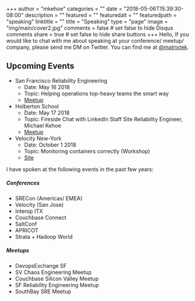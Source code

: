 +++
author = "mkehoe"
categories = ""
date = "2018-05-06T15:39:30-08:00"
description = ""
featured = ""
featuredalt = ""
featuredpath = "speaking"
linktitle = ""
title = "Speaking"
type = "page"
image = "img/main/cover2.jpg"
comments = false     # set false to hide Disqus comments
share = true        # set false to hide share buttons
+++
Hello, If you would like to chat with me about speaking at your conference/ meetup/ company, please send me DM on Twitter. You can find me at [@matrixtek](https://twitter.com/matrixtek).

## Upcoming Events
* San Francisco Reliability Engineering
  * Date: May 16 2018
  * Topic: Helping operations top-heavy teams the smart way
  * [Meetup](https://www.meetup.com/San-Francisco-Reliability-Engineering/events/250351203/)
* Holberton School
  * Date: May 17 2018
  * Topic: Fireside Chat with LinkedIn Staff Site Reliability Engineer, Michael Kehoe
  * [Meetup](https://www.meetup.com/Holberton-School/events/250291720/)
* Velocity New-York
  * Date: October 1 2018
  * Topic: Monitoring containers correctly (Workshop)
  * [Site](https://conferences.oreilly.com/velocity/vl-ny/)


I have spoken at the following events in the past few years:

##### Conferences
* SRECon (Americas/ EMEA)
* Velocity (San Jose)
* Interop ITX
* Couchbase Connect
* SaltConf
* APRICOT
* Strata + Hadoop World

##### Meetups
* DevopsExchange SF
* SV Chaos Engineering Meetup
* Couchbase Silicon Valley Meetup
* SF Reliability Engineering Meetup
* SouthBay SRE Meetup
